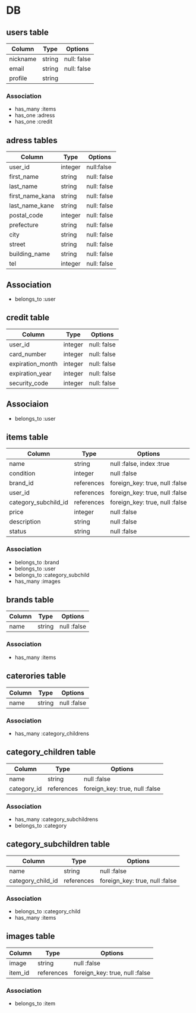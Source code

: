 # DB

## users table

|Column|Type|Options|
|------|----|-------|
|nickname|string|null: false|
|email|string|null: false|unique: true|
|profile|string|

### Association
- has_many :items
- has_one :adress
- has_one :credit

## adress tables
|Column|Type|Options|
|------|----|-------|
|user_id|integer|null:false|
|first_name|string|null: false|
|last_name|string|null: false|
|first_name_kana|string|null: false|
|last_name_kane|string|null: false|
|postal_code|integer|null: false|
|prefecture|string|null: false|
|city|string|null: false|
|street|string|null: false|
|building_name|string|null: false|
|tel|integer|null: false|

## Association
- belongs_to :user

## credit table
|Column|Type|Options|
|------|----|-------|
|user_id|integer|null: false|
|card_number|integer|null: false|
|expiration_month|integer|null: false|
|expiration_year|integer|null: false|
|security_code|integer|null: false|

## Associaion
- belongs_to :user

## items table

|Column|Type|Options|
|------|----|-------|
|name|string|null :false, index :true|
|condition|integer|null :false|
|brand_id|references|foreign_key: true, null :false|
|user_id|references|foreign_key: true, null :false|
|category_subchild_id|references|foreign_key: true, null :false|
|price|integer|null :false|
|description|string|null :false|
|status|string|null :false|

### Association
- belongs_to :brand
- belongs_to :user
- belongs_to :category_subchild
- has_many :images

## brands table

|Column|Type|Options|
|------|----|-------|
|name|string|null :false|

### Association
- has_many :items

## caterories table

|Column|Type|Options|
|------|----|-------|
|name|string|null :false|

### Association
- has_many :category_childrens

## category_children table


|Column|Type|Options|
|------|----|-------|
|name|string|null :false|
|category_id|references|foreign_key: true, null :false|

### Association
- has_many :category_subchildrens
- belongs_to :category

## category_subchildren table

|Column|Type|Options|
|------|----|-------|
|name|string|null :false|
|category_child_id|references|foreign_key: true, null :false|

### Association
- belongs_to :category_child
- has_many :items

## images table

|Column|Type|Options|
|------|----|-------|
|image|string|null :false|
|item_id|references|foreign_key: true, null :false|

### Association

- belongs_to :item
